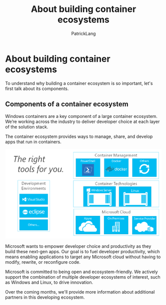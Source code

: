 ﻿---
title: About building container ecosystems
description: A brief overview about building container ecosystems.
keywords: metadata, containers
author: PatrickLang
ms.date: 05/22/2019
ms.topic: about-article
ms.prod: windows-containers
ms.service: windows-containers
ms.assetid: 29fbe13a-228a-4eaa-9d4d-90ae60da5965
---
# About building container ecosystems

To understand why building a container ecosystem is so important, let's first talk about its components.

## Components of a container ecosystem

Windows containers are a key component of a large container ecosystem. We’re working across the industry to deliver developer choice at each layer of the solution stack.

The container ecosystem provides ways to manage, share, and develop apps that run in containers.

![](media/containerEcosystem.png)

Microsoft wants to empower developer choice and productivity as they build these next-gen apps. Our goal is to fuel developer productivity, which means enabling applications to target any Microsoft cloud without having to modify, rewrite, or reconfigure code.

Microsoft is committed to being open and ecosystem-friendly. We actively support the combination of multiple developer ecosystems of interest, such as Windows and Linux, to drive innovation.

Over the coming months, we'll provide more information about additional partners in this developing ecosystem.